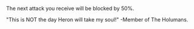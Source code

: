 The next attack you receive will be blocked by 50%.

"This is NOT the day Heron will take my soul!"
-Member of The Holumans.